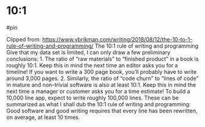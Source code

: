 # 10:1

#pin

Clipped from: https://www.ybrikman.com/writing/2018/08/12/the-10-to-1-rule-of-writing-and-programming/
The 10:1 rule of writing and programming
Give that my data set is limited, I can only draw a few preliminary conclusions:
	1. The ratio of “raw materials” to “finished product” in a book is roughly 10:1. Keep this in mind the next time an editor asks you for a timeline! If you want to write a 300 page book, you’ll probably have to write around 3,000 pages.
	2. Similarly, the ratio of “code churn” to “lines of code” in mature and non-trivial software is also at least 10:1. Keep this in mind the next time a manager or customer asks you for a time estimate! To build a 10,000 line app, expect to write roughly 100,000 lines.
These can be summarized as what I shall dub the 10:1 rule of writing and programming:
Good software and good writing requires that every line has been rewritten, on average, at least 10 times.
